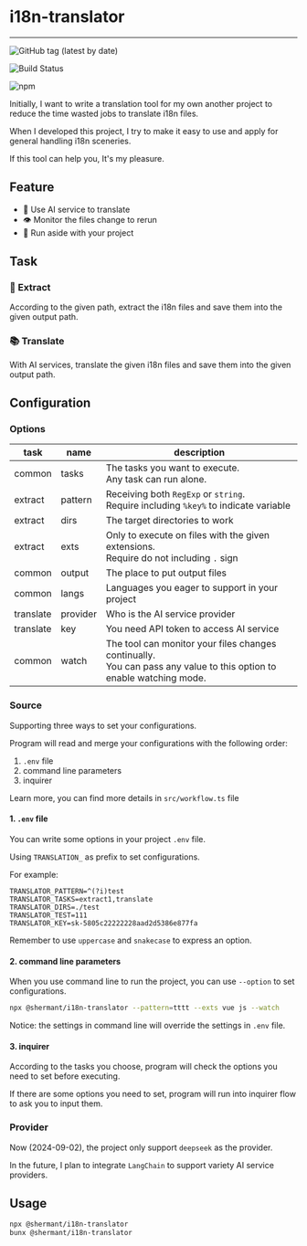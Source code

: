 # i18n-translator

___
![GitHub tag (latest by date)](https://img.shields.io/github/v/tag/ShermanTsang/i18n-translator?label=version)

![Build Status](https://github.com/ShermanTsang/i18n-translator/actions/workflows/npm-publish.yml/badge.svg)

![npm](https://img.shields.io/npm/dt/@shermant/logger)

Initially, I want to write a translation tool for my own another project to reduce the time wasted jobs to translate
i18n files.

When I developed this project, I try to make it easy to use and apply for general handling i18n sceneries.

If this tool can help you, It's my pleasure.

## Feature

- 🤖 Use AI service to translate
- 👁️ Monitor the files change to rerun
- 🙌 Run aside with your project

## Task

### 🔎 Extract

According to the given path, extract the i18n files and save them into the given output path.

### 📚 Translate

With AI services, translate the given i18n files and save them into the given output path.

## Configuration

### Options

| task      | name     | description                                                                                                             |
|-----------|----------|-------------------------------------------------------------------------------------------------------------------------|
| common    | tasks    | The tasks you want to execute.<br/>Any task can run alone.                                                              |
| extract   | pattern  | Receiving both `RegExp` or `string`.<br/>Require including `%key%` to indicate variable                                 |
| extract   | dirs     | The target directories to work                                                                                          |
| extract   | exts     | Only to execute on files with the given extensions.<br/>Require do not including `.` sign                               |
| common    | output   | The place to put output files                                                                                           |
| common    | langs    | Languages you eager to support in your project                                                                          |
| translate | provider | Who is the AI service provider                                                                                          |
| translate | key      | You need API token to access AI service                                                                                 |
| common    | watch    | The tool can monitor your files changes continually.<br/>You can pass any value to this option to enable watching mode. |

### Source

Supporting three ways to set your configurations.

Program will read and merge your configurations with the following order:

1. `.env` file
2. command line parameters
3. inquirer

Learn more, you can find more details in `src/workflow.ts` file

#### 1. `.env` file

You can write some options in your project `.env` file.

Using `TRANSLATION_` as prefix to set configurations.

For example:

```text
TRANSLATOR_PATTERN=^(?i)test
TRANSLATOR_TASKS=extract1,translate
TRANSLATOR_DIRS=./test
TRANSLATOR_TEST=111
TRANSLATOR_KEY=sk-5805c22222228aad2d5386e877fa
```

Remember to use `uppercase` and `snakecase` to express an option.

#### 2. command line parameters

When you use command line to run the project, you can use `--option` to set configurations.

```bash
npx @shermant/i18n-translator --pattern=tttt --exts vue js --watch
```

Notice: the settings in command line will override the settings in `.env` file.

#### 3. inquirer

According to the tasks you choose, program will check the options you need to set before executing.

If there are some options you need to set, program will run into inquirer flow to ask you to input them.

### Provider

Now (2024-09-02), the project only support `deepseek` as the provider.

In the future, I plan to integrate `LangChain` to support variety AI service providers.

## Usage

```bash
npx @shermant/i18n-translator
bunx @shermant/i18n-translator
```

